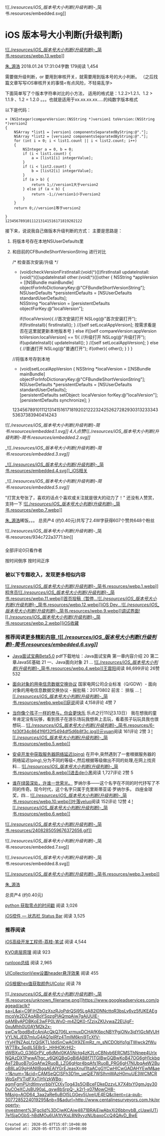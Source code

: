 
![[./_resources/iOS_版本号大小判断(升级判断)_-_简书.resources/embedded.svg]]

# iOS 版本号大小判断(升级判断)

[![[./_resources/iOS_版本号大小判断(升级判断)_-_简书.resources/webp.13.webp]]](https://www.jianshu.com/u/f93674a68449)

[朱\_源浩](https://www.jianshu.com/u/f93674a68449)
2018.01.24 17:31:04字数 179阅读 1,454

需要做升级判断，or 要用到审核开关，就需要用到版本号的大小判断。
（之后找篇文章写写iOS审核开关的事情<有点风险，不轻易乱学>

下面简单写了个版本字符串对比的小方法，
适用的格式是：1.2.2>1.2.1、1.2 > 1.1.9 、1.2 = 1.2.0 。。。也就是适用于xx.xx.xx.xx.....的纯数字版本格式

以下是代码：

    + (NSInteger)compareVersion:(NSString *)version1 toVersion:(NSString *)version2
    {
        NSArray *list1 = [version1 componentsSeparatedByString:@"."];
        NSArray *list2 = [version2 componentsSeparatedByString:@"."];
        for (int i = 0; i < list1.count || i < list2.count; i++)
        {
            NSInteger a = 0, b = 0;
            if (i < list1.count) {
                a = [list1[i] integerValue];
            }
            if (i < list2.count) {
                b = [list2[i] integerValue];
            }
            if (a > b) {
                return 1;//version1大于version2
            } else if (a < b) {
                return -1;//version1小于version2
            }
        }
        return 0;//version1等于version2
        
    }
    12345678910111213141516171819202122

接下来，说说我自己做版本升级判断的方式：
主要是思路是：

1.  将版本号存在本地NSUserDefaults里
2.  和目前的CFBundleShortVersionString 进行对比

    /*
        检查首次安装/升级
     */
    + (void)checkVersionFirstInstall:(void(^)())firstInstall
                                    updateInstall:(void(^)())updateInstall
                                                 other:(void(^)())other
    {
        NSString *appVersion = [[NSBundle mainBundle] objectForInfoDictionaryKey:@"CFBundleShortVersionString"];
        NSUserDefaults *persistentDefaults = [NSUserDefaults standardUserDefaults];    
        NSString *localVersion = [persistentDefaults objectForKey:@"localVersion"];
        
        if(!localVersion){
            //首次安装打开
            NSLog(@"首次安装打开");
            if(firstInstall){
                firstInstall();
            }
            //[self setLocalAppVersion]; 按需求看是否在这里就更新本地版本号
        } else if([self compareVersion:appVersion toVersion:localVersion] == 1){
            //升级打开
            NSLog(@"升级打开");
            if(updateInstall){
                updateInstall();
            }
            //[self setLocalAppVersion];
        } else {
            //普通打开
            NSLog(@"普通打开");
            if(other){
                other();
            }
        }
    }
    
    //将版本号存到本地
    + (void)setLocalAppVersion
    {
        NSString *localVersion = [[NSBundle mainBundle] objectForInfoDictionaryKey:@"CFBundleShortVersionString"];
        NSUserDefaults *persistentDefaults = [NSUserDefaults standardUserDefaults];  
        [persistentDefaults setObject: localVersion forKey:@"localVersion"];
        [persistentDefaults synchronize];
    }
    
    12345678910111213141516171819202122232425262728293031323334353637383940414243

_![[./_resources/iOS_版本号大小判断(升级判断)_-_简书.resources/embedded.1.svg]]_
4人点赞_![[./_resources/iOS_版本号大小判断(升级判断)_-_简书.resources/embedded.2.svg]]_

_![[./_resources/iOS_版本号大小判断(升级判断)_-_简书.resources/embedded.3.svg]]_

[_![[./_resources/iOS_版本号大小判断(升级判断)_-_简书.resources/embedded.4.svg]]_iOS相关](https://www.jianshu.com/nb/5029385)

_![[./_resources/iOS_版本号大小判断(升级判断)_-_简书.resources/embedded.5.svg]]_

"打赏太夸张了，喜欢的话点个喜欢或关注就是很大的动力了！"
还没有人赞赏，支持一下
[![[./_resources/iOS_版本号大小判断(升级判断)_-_简书.resources/webp.7.webp]]](https://www.jianshu.com/u/f93674a68449)

[朱\_源浩](https://www.jianshu.com/u/f93674a68449)稀饭。。。
总资产4 (约0.40元)共写了2.4W字获得607个赞共648个粉丝

![[./_resources/iOS_版本号大小判断(升级判断)_-_简书.resources/934c722a3771.bin]]

### 
全部评论0只看作者

按时间倒序
按时间正序

### 被以下专题收入，发现更多相似内容

[![[./_resources/iOS_版本号大小判断(升级判断)_-_简书.resources/webp.1.webp]]程序员](https://www.jianshu.com/c/NEt52a)[![[./_resources/iOS_版本号大小判断(升级判断)_-_简书.resources/webp.11.webp]]首页投稿（暂停...](https://www.jianshu.com/c/bDHhpK)[![[./_resources/iOS_版本号大小判断(升级判断)_-_简书.resources/webp.12.webp]]iOS Dev...](https://www.jianshu.com/c/ee25d429d275)[![[./_resources/iOS_版本号大小判断(升级判断)_-_简书.resources/webp.9.webp]]调试界面](https://www.jianshu.com/c/f467274a9805)[![[./_resources/iOS_版本号大小判断(升级判断)_-_简书.resources/webp.2.webp]]iOS收藏](https://www.jianshu.com/c/2157065d9cbd)

### 推荐阅读[更多精彩内容_![[./_resources/iOS_版本号大小判断(升级判断)_-_简书.resources/embedded.6.svg]]_](https://www.jianshu.com/)

*   [Java面试宝典Beta5.0](https://www.jianshu.com/p/fb7d48083e5e)
    pdf下载地址：Java面试宝典 第一章内容介绍 20 第二章JavaSE基础 21 一、Java面向对象 21 ...
    [![[./_resources/iOS_版本号大小判断(升级判断)_-_简书.resources/webp.4.webp]]王震阳](https://www.jianshu.com/u/773a782d9d83)阅读 86,699评论 26赞 532
    
*   [面向对象的用电信息数据交换协议](https://www.jianshu.com/p/94caedb70f65)
    国家电网公司企业标准（Q/GDW）- 面向对象的用电信息数据交换协议 - 报批稿：20170802 前言： 排版 ...
    [![[./_resources/iOS_版本号大小判断(升级判断)_-_简书.resources/webp.webp]]庭说](https://www.jianshu.com/u/a0d04c114c89)阅读 4,158评论 4赞 7
    
*   [当你像个孩子一样的参与，你会更快乐](https://www.jianshu.com/p/f275d653d8c0)
    乐点之行11(记3.13日） 我在想我的童年肯定没有玩够，看到孩子在游乐场玩我想奔上去玩，看着孩子玩玩具我也很想玩...
    [![[./_resources/iOS_版本号大小判断(升级判断)_-_简书.resources/6-fd30f34c8641f6f32f5494df5d6b8f3c.jpg]]元yuan](https://www.jianshu.com/u/effeab6b94f5)阅读 161评论 2赞 3
    [![[./_resources/iOS_版本号大小判断(升级判断)_-_简书.resources/webp.5.webp]]](https://www.jianshu.com/p/f275d653d8c0)
*   [安卓开发中获取服务器网络延迟(ping)](https://www.jianshu.com/p/e42d056f1403)
    在开中,突然遇到了一套根据服务器的网络延迟(ping),分为不同的等级<,然后根据等级做出不同的处理,在网上找资料...
    [![[./_resources/iOS_版本号大小判断(升级判断)_-_简书.resources/webp.8.webp]]进击de小黑](https://www.jianshu.com/u/e40475aab40a)阅读 1,727评论 2赞 5
    
*   [谁在绿茵深处，许谁一世荣光。](https://www.jianshu.com/p/0b92cc306978)
    罗纳尔多——这个名字在不同的时代抒写了不同的传奇。现今时代，这个名字只属于克里斯蒂亚诺·罗纳尔多。 四座金球奖，四...
    [![[./_resources/iOS_版本号大小判断(升级判断)_-_简书.resources/webp.10.webp]]叶落yeluo](https://www.jianshu.com/u/4f79e62f10b8)阅读 152评论 12赞 4
    [![[./_resources/iOS_版本号大小判断(升级判断)_-_简书.resources/webp.6.webp]]](https://www.jianshu.com/p/0b92cc306978)

[![[./_resources/iOS_版本号大小判断(升级判断)_-_简书.resources/2408285059676372656.gif]]](https://googleads.g.doubleclick.net/aclk?sa=L&ai=Cd5MkZbOzXsDyI5LmgQO6p52YBNSzvI5dgerM0M8L2tkeEAEgmcqVe2DZAsgBA6kCLDuACNRQgT6oAwHIA8kEqgTTAU_Q8m109FVa5rUQjqgEW23D2B8dLFSk4STPqmbZsfIEsx4WxTzQC5gw20cJe-kh75bJhT270sVKFLVa2jiHxJlrdh-Xi0vV1LJeVoc-7K7omeJEzUMhZegVPOWQCQbUQWi1fefr9sKNO-Vjxp_hTh2GhgS3S89I7tfllES1g8zbj00Q422MzDZ_GBgnCBbKKG9Z6tlEfcBqtWGwfSUBfHU-6r-ehhGrKZZRt78pf77BLL5IBOzKdqLJBxQr3_nqwt36QFUEHJ9bJN0GqR4rzgyEbmjABPax6eKFA5AGAaAGA4AHmKutsgGIBwGQBwKoB47OG6gH1ckbqAeT2BuoB7oGqAfw2RuoB_LZG6gHpr4bqAfs1RuoB_PRG6gH7NUbqAeW2BuoB8LaG9gHAdIIBggAEAIYGrEJFh0K-HT1ilaACgGYCwHICwHYEwM&ae=1&num=1&cid=CAMSeQClSFh3tQKdTmZkm6Kcwmt8mgzBV2beR7TwldbA6yIKvTgxL69IsJyb5kPUJE0k_p5fl4wUDPJahpgX2eJirIx__4iaBJwIE4l0B_aPYK-or_5kNHGBBPQgZgD3CfBilqkELqOcOXr-buJ7-S8Je7WJKRhX8JSCRIU&sig=AOD64_1IG1olCt59N8oeXPLX3O3M-z85Zw&client=ca-pub-3077285224019295&nb=17&adurl=https://www.chp.gov.hk/tc/r/520)

![[./_resources/iOS_版本号大小判断(升级判断)_-_简书.resources/embedded.7.svg]]

![[./_resources/iOS_版本号大小判断(升级判断)_-_简书.resources/embedded.8.svg]]

[![[./_resources/iOS_版本号大小判断(升级判断)_-_简书.resources/webp.3.webp]]](https://www.jianshu.com/u/f93674a68449)

[朱\_源浩](https://www.jianshu.com/u/f93674a68449)

总资产4 (约0.40元)

[python 获取零点的时间戳](https://www.jianshu.com/p/8fb16fc863ce)
阅读 3,026

[iOS控件 — 状态栏 Status Bar](https://www.jianshu.com/p/32d0048ff2bb)
阅读 3,525

### 推荐阅读

[iOS高级开发工程师-荔枝-笔试](https://www.jianshu.com/p/66ea69c1d361)
阅读 4,544

[KVO底层原理](https://www.jianshu.com/p/1ace2d32fe66)
阅读 923

[runloop总结](https://www.jianshu.com/p/e04f647de92f)
阅读 2,965

[UICollectionView设置header悬浮效果](https://www.jianshu.com/p/f6a3e5b9e4fc)
阅读 455

[iOS根据hex值获取颜色UIColor](https://www.jianshu.com/p/8d205e51650c)
阅读 78

[![[./_resources/iOS_版本号大小判断(升级判断)_-_简书.resources/unknown_filename.png]]](https://www.googleadservices.com/pagead/aclk?sa=L&ai=C9FiHZbOzXszRJoPdrQSj95LgA82l0NNcttqR3bsLy6vz5fUKEAEgmcqVe2DZAqABoYSqzgPIAQmpAiw7gAjUUIE-qAMByAPDBKoE3wFP0LWvD-m4ZQK0-fZzjxZKUywaZ2EUigF-0xuMhh0U0AYM2k2x-swCw1bqdBxEcAnjAcQkQ706LxrmuxDCHAfK6pcNBYPgiONv3jdYIGcMVUHVYLNLJEB7mIuG4AQ1pIRfz4TmIM6kni9TcXfV-rYyH1NZAqLfzQiSKTL1ddSnCwAOX9ZEmRz_m_sNCDObYq1gjTWwck2fWuW7TBx_5pdIL5EBrS-_HHHOKrHl2-dWBXuO_G36GrPV_g6dMxI0KA5Nctg4zK2LoCBNyb6ERCMSThNnee4UrlxNQAzDX1PwwATtgc_v6QKQBgGgBi6AB8f71TGIBwGQBwKoB47OG6gH1ckbqAeT2BuoB7oGqAfw2RuoB_LZG6gHpr4bqAfs1RuoB_PRG6gH7NUbqAeW2BuoB8LaG9gHANIIBggAEAIYGrEJeasXnuI1ItaACgGYCwHICwGADAHYEwM&ae=1&num=1&cid=CAMSeQClSFh3D1m_ueQjE7WSlhmWAzH0muUE3WCMCRWqSxPVTidFXxTjHVzkWBq-agmFgmPUrdtImvvrbblYCtXvTog43s5OiBceFDkeDzzvLX7X4txY0gmJgy30DuCOeXCJsBU90aL_gyw8bSrpQ-_k2r1-x07MowCH8-M&sig=AOD64_3aa2aRe6uBOI5LGGey5UxejUE4EQ&client=ca-pub-3077285224019295&nb=19&adurl=http://www.centalinesurveyors.com.hk/property-investment%3Fgclid%3DCjwKCAjw4871BRAjEiwAbxXi26bbnvbB_cUawjUTj7e1SjaOGbS-hBdMOu6UA1tVKsL8N9yyzNUbaxoCcQ4QAvD_BwE)<https://www.googleadservices.com/pagead/aclk?sa=L&ai=C9FiHZbOzXszRJoPdrQSj95LgA82l0NNcttqR3bsLy6vz5fUKEAEgmcqVe2DZAqABoYSqzgPIAQmpAiw7gAjUUIE-qAMByAPDBKoE3wFP0LWvD-m4ZQK0-fZzjxZKUywaZ2EUigF-0xuMhh0U0AYM2k2x-swCw1bqdBxEcAnjAcQkQ706LxrmuxDCHAfK6pcNBYPgiONv3jdYIGcMVUHVYLNLJEB7mIuG4AQ1pIRfz4TmIM6kni9TcXfV-rYyH1NZAqLfzQiSKTL1ddSnCwAOX9ZEmRz_m_sNCDObYq1gjTWwck2fWuW7TBx_5pdIL5EBrS-_HHHOKrHl2-dWBXuO_G36GrPV_g6dMxI0KA5Nctg4zK2LoCBNyb6ERCMSThNnee4UrlxNQAzDX1PwwATtgc_v6QKQBgGgBi6AB8f71TGIBwGQBwKoB47OG6gH1ckbqAeT2BuoB7oGqAfw2RuoB_LZG6gHpr4bqAfs1RuoB_PRG6gH7NUbqAeW2BuoB8LaG9gHANIIBggAEAIYGrEJeasXnuI1ItaACgGYCwHICwGADAHYEwM&ae=1&num=1&cid=CAMSeQClSFh3D1m_ueQjE7WSlhmWAzH0muUE3WCMCRWqSxPVTidFXxTjHVzkWBq-agmFgmPUrdtImvvrbblYCtXvTog43s5OiBceFDkeDzzvLX7X4txY0gmJgy30DuCOeXCJsBU90aL_gyw8bSrpQ-_k2r1-x07MowCH8-M&sig=AOD64_3aa2aRe6uBOI5LGGey5UxejUE4EQ&client=ca-pub-3077285224019295&nb=9&adurl=http://www.centalinesurveyors.com.hk/property-investment%3Fgclid%3DCjwKCAjw4871BRAjEiwAbxXi26bbnvbB_cUawjUTj7e1SjaOGbS-hBdMOu6UA1tVKsL8N9yyzNUbaxoCcQ4QAvD_BwE>

    Created at: 2020-05-07T15:07:10+08:00
    Updated at: 2020-05-07T15:07:10+08:00

